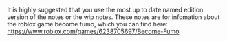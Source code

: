 It is highly suggested that you use the most up to date named edition version of the notes or the wip notes.
These notes are for infomation about the roblox game become fumo, which you can find here: https://www.roblox.com/games/6238705697/Become-Fumo
